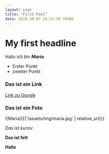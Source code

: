 ```yaml
---
layout: page
title: "First Post"
date: 2018-10-07 14:21:39 +0200
---
```


# My first headline

Hallo ich bin ***Maria***.

- Erster Punkt
- zweiter Punkt

### Das ist ein Link

[Link zu Google](google.com)

### Das ist ein Foto
![Maria]({{'/assets/img/maria.jpg' | relative_url}})

*Das ist kursiv*

**Das ist fett**

**Hallo**